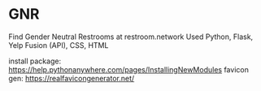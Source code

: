 # GNR

Find Gender Neutral Restrooms at restroom.network
Used Python, Flask, Yelp Fusion (API), CSS, HTML

install package: https://help.pythonanywhere.com/pages/InstallingNewModules
favicon gen: https://realfavicongenerator.net/

